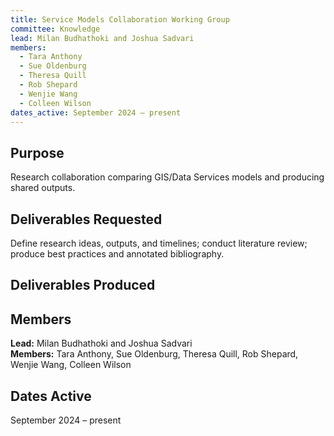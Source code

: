 ```yaml
---
title: Service Models Collaboration Working Group
committee: Knowledge
lead: Milan Budhathoki and Joshua Sadvari
members:
  - Tara Anthony
  - Sue Oldenburg
  - Theresa Quill
  - Rob Shepard
  - Wenjie Wang
  - Colleen Wilson
dates_active: September 2024 – present
---
```


## Purpose
Research collaboration comparing GIS/Data Services models and producing shared outputs.

## Deliverables Requested
Define research ideas, outputs, and timelines; conduct literature review; produce best practices and annotated bibliography.

## Deliverables Produced


## Members
**Lead:** Milan Budhathoki and Joshua Sadvari  
**Members:** Tara Anthony, Sue Oldenburg, Theresa Quill, Rob Shepard, Wenjie Wang, Colleen Wilson

## Dates Active
September 2024 – present

